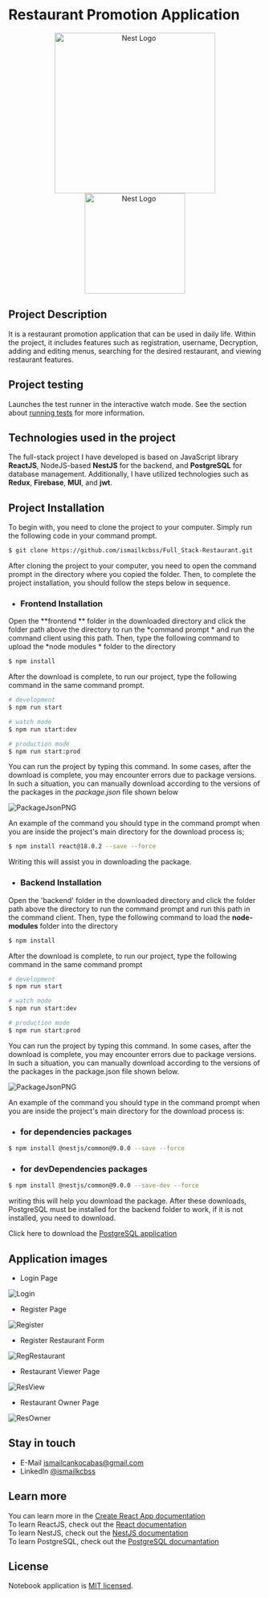 # Restaurant Promotion Application

<p align="center">
   <a href="http://nestjs.com/" target="blank"><img src="https://nestjs.com/img/logo_text.svg" width="320" alt="Nest Logo" /></a>
  <a href="https://legacy.reactjs.org/docs/getting-started.html" target="blank"><img src="https://firebasestorage.googleapis.com/v0/b/shopplace-41632.appspot.com/o/Githup%2FReactJs.png?alt=media&token=214d305b-a1af-437b-8eb7-e5a90b98f253&_gl=1*y4l745*_ga*MTc4OTQzODUwNy4xNjk0Nzk3MzI5*_ga_CW55HF8NVT*MTY5Nzg4MTIyMi4yNC4xLjE2OTc4ODIzODAuNDQuMC4w" width="200" alt="Nest Logo" /></a>
</p>

## Project Description
It is a restaurant promotion application that can be used in daily life. Within the project, it includes features such as registration, username, Decryption, adding and editing menus, searching for the desired restaurant, and viewing restaurant features.

## Project testing
Launches the test runner in the interactive watch mode.
See the section about [running tests](https://create-react-app.dev/docs/running-tests/) for more information.

## Technologies used in the project
The full-stack project I have developed is based on JavaScript library **ReactJS**, NodeJS-based **NestJS** for the backend, and **PostgreSQL** for database management. Additionally, I have utilized technologies such as **Redux**, **Firebase**, **MUI**, and **jwt**.

## Project Installation
To begin with, you need to clone the project to your computer. Simply run the following code in your command prompt.
```bash
$ git clone https://github.com/ismailkcbss/Full_Stack-Restaurant.git
```
After cloning the project to your computer, you need to open the command prompt in the directory where you copied the folder. Then, to complete the project installation, you should follow the steps below in sequence.

- ### Frontend Installation

Open the **frontend ** folder in the downloaded directory and click the folder path above the directory to run the *command prompt * and run the command client using this path.  Then, type the following command to upload the *node modules * folder to the directory

```bash
$ npm install
```

After the download is complete, to run our project, type the following command in the same command prompt.

```bash
# development
$ npm run start

# watch mode
$ npm run start:dev

# production mode
$ npm run start:prod
```

You can run the project by typing this command. In some cases, after the download is complete, you may encounter errors due to package versions. In such a situation, you can manually download according to the versions of the packages in the *package.json* file shown below

![PackageJsonPNG](https://firebasestorage.googleapis.com/v0/b/shopplace-41632.appspot.com/o/Githup%2FRestaurantFrontendPackage.png?alt=media&token=17950898-d668-4eed-a769-15bed3c418d6&_gl=1*kibcc1*_ga*MTc4OTQzODUwNy4xNjk0Nzk3MzI5*_ga_CW55HF8NVT*MTY5Nzg4NDU4OC4yNS4xLjE2OTc4ODQ5OTguMjcuMC4w)

An example of the command you should type in the command prompt when you are inside the project's main directory for the download process is;
```bash
$ npm install react@18.0.2 --save --force
```
Writing this will assist you in downloading the package.

- ### Backend Installation 

Open the 'backend' folder in the downloaded directory and click the folder path above the directory to run the command prompt and run this path in the command client. Then, type the following command to load the **node-modules** folder into the directory

```bash
$ npm install
```

After the download is complete, to run our project, type the following command in the same command prompt
```bash
# development
$ npm run start

# watch mode
$ npm run start:dev

# production mode
$ npm run start:prod
```

You can run the project by typing this command. In some cases, after the download is complete, you may encounter errors due to package versions. In such a situation, you can manually download according to the versions of the packages in the package.json file shown below.

![PackageJsonPNG](https://firebasestorage.googleapis.com/v0/b/shopplace-41632.appspot.com/o/Githup%2FRestaurantBackendPackage.png?alt=media&token=3de793af-8b31-4f21-9a43-c82ff569408b&_gl=1*dx94ld*_ga*MTc4OTQzODUwNy4xNjk0Nzk3MzI5*_ga_CW55HF8NVT*MTY5Nzg4NDU4OC4yNS4xLjE2OTc4ODQ5NzUuNTAuMC4w)

An example of the command you should type in the command prompt when you are inside the project's main directory for the download process is:

- ### for dependencies packages
```bash
$ npm install @nestjs/common@9.0.0 --save --force
```

- ### for devDependencies packages
```bash
$ npm install @nestjs/common@9.0.0 --save-dev --force
```
writing this will help you download the package. After these downloads, PostgreSQL must be installed for the backend folder to work, if it is not installed, you need to download.

Click here to download the [PostgreSQL application](https://www.postgresql.org/download/)

## Application images

- Login Page

![Login](https://firebasestorage.googleapis.com/v0/b/shopplace-41632.appspot.com/o/Githup%2FrestaurantLogin.jpg?alt=media&token=07c774d7-c034-48d3-bf4e-edb0b1535587&_gl=1*1y9z7mi*_ga*MTc4OTQzODUwNy4xNjk0Nzk3MzI5*_ga_CW55HF8NVT*MTY5Nzg4NDU4OC4yNS4xLjE2OTc4ODQ2MDcuNDEuMC4w)

- Register Page

![Register](https://firebasestorage.googleapis.com/v0/b/shopplace-41632.appspot.com/o/Githup%2FrestaurantRegister.jpg?alt=media&token=72d91b6e-a75d-4e34-b6d4-fde01f1fb4b9&_gl=1*amv2vi*_ga*MTc4OTQzODUwNy4xNjk0Nzk3MzI5*_ga_CW55HF8NVT*MTY5Nzg4NDU4OC4yNS4xLjE2OTc4ODQ2MzIuMTYuMC4w)

- Register Restaurant Form

![RegRestaurant](https://firebasestorage.googleapis.com/v0/b/shopplace-41632.appspot.com/o/Githup%2FrestaurantBilgiRegister.jpg?alt=media&token=5ab0d81e-c9a7-4dc9-9dcc-e5117845d2ee&_gl=1*ivm9v0*_ga*MTc4OTQzODUwNy4xNjk0Nzk3MzI5*_ga_CW55HF8NVT*MTY5Nzg4NDU4OC4yNS4xLjE2OTc4ODQ2NTcuNjAuMC4w)

- Restaurant Viewer Page

![ResView](https://firebasestorage.googleapis.com/v0/b/shopplace-41632.appspot.com/o/Githup%2FRestaurantMenu.jpg?alt=media&token=a2720e8c-6540-4e5c-9431-9af0d8df9b12&_gl=1*m9q3kd*_ga*MTc4OTQzODUwNy4xNjk0Nzk3MzI5*_ga_CW55HF8NVT*MTY5Nzg4NDU4OC4yNS4xLjE2OTc4ODQ3NzguNjAuMC4w)


- Restaurant Owner Page

![ResOwner](https://firebasestorage.googleapis.com/v0/b/shopplace-41632.appspot.com/o/Githup%2FRestaurantSahibiMenu.jpg?alt=media&token=81cff58c-7aec-4bc6-82d2-aaef64e31d49&_gl=1*g3cr63*_ga*MTc4OTQzODUwNy4xNjk0Nzk3MzI5*_ga_CW55HF8NVT*MTY5Nzg4NDU4OC4yNS4xLjE2OTc4ODQ2OTQuMjMuMC4w)

## Stay in touch
- E-Mail [ismailcankocabas@gmail.com](ismailcankocabas@gmail.com)
- LinkedIn [@ismailkcbss](https://www.linkedin.com/in/ismailkcbss/)

## Learn more

You can learn more in the [Create React App documentation](https://create-react-app.dev/docs/getting-started/) <br/>
To learn ReactJS, check out the [React documentation](https://react.dev/)<br/>
To learn NestJS, check out the [NestJS documentation](https://docs.nestjs.com/)<br/>
To learn PostgreSQL, check out the [PostgreSQL documantation](https://www.postgresql.org/docs/14/intro-whatis.html) <br/>

## License
Notebook application is [MIT licensed](LICENSE).

